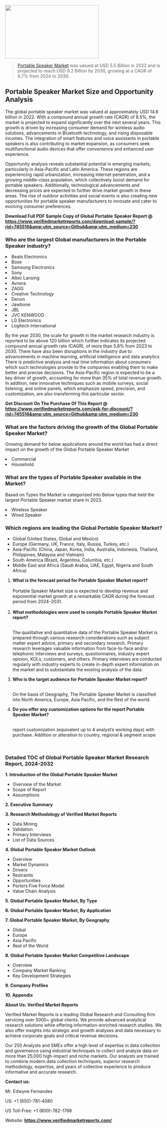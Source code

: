 <img src="https://ffe5etoiles.com/wp-content/uploads/2024/12/MST1-300x171.png" alt="" width="300" height="171" class="alignnone size-medium wp-image-20088" /><blockquote><p><p><a href="https://www.verifiedmarketreports.com/download-sample/?rid=745516&utm_source=Github&utm_medium=230" target="_blank">Portable Speaker Market</a> was valued at USD 5.5 Billion in 2022 and is projected to reach USD 9.2 Billion by 2030, growing at a CAGR of 6.7% from 2024 to 2030.</p></blockquote><p><h2>Portable Speaker Market Size and Opportunity Analysis</h2> <p>The global portable speaker market was valued at approximately USD 14.6 billion in 2022. With a compound annual growth rate (CAGR) of 8.5%, the market is projected to expand significantly over the next several years. This growth is driven by increasing consumer demand for wireless audio solutions, advancements in Bluetooth technology, and rising disposable incomes. The integration of smart features and voice assistants in portable speakers is also contributing to market expansion, as consumers seek multifunctional audio devices that offer convenience and enhanced user experience.</p> <p>Opportunity analysis reveals substantial potential in emerging markets, particularly in Asia-Pacific and Latin America. These regions are experiencing rapid urbanization, increasing internet penetration, and a growing middle-class population, which collectively boost demand for portable speakers. Additionally, technological advancements and decreasing prices are expected to further drive market growth in these areas. The rise of outdoor activities and social events is also creating new opportunities for portable speaker manufacturers to innovate and cater to evolving consumer preferences.</p> </p><p class=""><strong>Download Full PDF Sample Copy of Global Portable Speaker Report @ <a href="https://www.verifiedmarketreports.com/download-sample/?rid=745516&amp;utm_source=Github&amp;utm_medium=230" target="_blank">https://www.verifiedmarketreports.com/download-sample/?rid=745516&amp;utm_source=Github&amp;utm_medium=230</a></strong></p><h3 id="" class="">Who are the largest Global manufacturers in the Portable Speaker industry?</h3><p><li>Beats Electronics</li><li> Bose</li><li> Samsung Electronics</li><li> Sony</li><li> Altec Lansing</li><li> Avnera</li><li> ZAGG</li><li> Creative Technology</li><li> Denon</li><li> Jawbone</li><li> JBL</li><li> JVC KENWOOD</li><li> LG Electronics</li><li> Logitech International</li></p><div class=""><div class="" dir="" data-message-author-role="" data-message-id="" data-message-model-slug=""><div class=""><div class=""><div class=""><div class="" dir="" data-message-author-role="" data-message-id="" data-message-model-slug=""><div class=""><div class=""><p>By the year 2030, the scale for growth in the market research industry is reported to be above 120 billion which further indicates its projected compound annual growth rate (CAGR), of more than 5.8% from 2023 to 2030. There have also been disruptions in the industry due to advancements in machine learning, artificial intelligence and data analytics There is predictive analysis and real time information about consumers which such technologies provide to the companies enabling them to make better and precise decisions. The Asia-Pacific region is expected to be a key driver of growth, accounting for more than 35% of total revenue growth. In addition, new innovative techniques such as mobile surveys, social listening, and online panels, which emphasize speed, precision, and customization, are also transforming this particular sector.</p><p><strong>Get Discount On The Purchase Of This Report @&nbsp; <a href="https://www.verifiedmarketreports.com/ask-for-discount/?rid=745516&amp;utm_source=Github&amp;utm_medium=230" target="_blank">https://www.verifiedmarketreports.com/ask-for-discount/?rid=745516&amp;utm_source=Github&amp;utm_medium=230</a></strong></p></div></div></div></div></div></div></div></div><h3 id="" class="">What are the factors driving the growth of the Global Portable Speaker Market?</h3><p id="" class="">Growing demand for below applications around the world has had a direct impact on the growth of the Global Portable Speaker Market</p><p id="" class=""><li>Commercial</li><li> Household</li></p><h3 id="" class="">What are the types of Portable Speaker available in the Market?</h3><p id="" class="">Based on Types the Market is categorized into Below types that held the largest Portable Speaker market share In 2023.</p><p id="" class=""><li>Wireless Speaker</li><li> Wired Speaker</li></p><h3 id="" class="">Which regions are leading the Global Portable Speaker Market?</h3><ul><li>Global (United States, Global and Mexico)</li><li>Europe (Germany, UK, France, Italy, Russia, Turkey, etc.)</li><li>Asia-Pacific (China, Japan, Korea, India, Australia, Indonesia, Thailand, Philippines, Malaysia and Vietnam)</li><li>South America (Brazil, Argentina, Columbia, etc.)</li><li>Middle East and Africa (Saudi Arabia, UAE, Egypt, Nigeria and South Africa)</li></ul><p><ol><li><strong>What is the forecast period for Portable Speaker Market report?<br /></strong><br /><span data-sheets-root="1" data-sheets-value="{&quot;1&quot;:2,&quot;2&quot;:&quot;XXXX size is expected to develop revenue and exponential market growth at a remarkable CAGR during the forecast period from 2024&ndash;2030.&quot;}" data-sheets-userformat="{&quot;2&quot;:12674,&quot;4&quot;:{&quot;1&quot;:2,&quot;2&quot;:16776960},&quot;10&quot;:2,&quot;11&quot;:0,&quot;15&quot;:&quot;Arial&quot;,&quot;16&quot;:12}">Portable Speaker Market size is expected to develop revenue and exponential market growth at a remarkable CAGR during the forecast period from 2024&ndash;2031.</span><br /><br /></li><li><strong>What methodologies were used to compile Portable Speaker Market report?<br /><br /></strong><p>The qualitative and quantitative data of the&nbsp;Portable Speaker Market is prepared through various research considerations such as subject matter expert advice, primary and secondary research. Primary research leverages valuable information from face-to-face and/or telephonic interviews and surveys, questionnaires, industry expert opinion, KOLs, customers, and others. Primary interviews are conducted regularly with industry experts to create in-depth expert information on the market and to substantiate the existing analysis of the data.&nbsp;</p></li><li><strong>Who is the target audience for Portable Speaker Market report?<br /><br /></strong><p>On the basis of Geography, The&nbsp;Portable Speaker Market is classified into North America, Europe, Asia Pacific, and the Rest of the world.</p></li><li><strong>Do you offer any customization options for the report Portable Speaker Market?<br /><br /></strong><p>report customization (equivalent up to 4 analyst&rsquo;s working days) with purchase. Addition or alteration to country, regional &amp; segment scope</p><p>&nbsp;</p></li></ol></p><h3 id="" class="">Detailed TOC of Global Portable Speaker Market Research Report, 2024-2032</h3><p id="" class=""><strong>1. Introduction of the Global Portable Speaker Market</strong></p><ul><li>Overview of the Market</li><li>Scope of Report</li><li>Assumptions</li></ul><p id="" class=""><strong>2. Executive Summary</strong></p><p id="" class=""><strong>3. Research Methodology of&nbsp;Verified Market Reports</strong></p><ul><li>Data Mining</li><li>Validation</li><li>Primary Interviews</li><li>List of Data Sources</li></ul><p id="" class=""><strong>4. Global Portable Speaker Market Outlook</strong></p><ul><li>Overview</li><li>Market Dynamics</li><li>Drivers</li><li>Restraints</li><li>Opportunities</li><li>Porters Five Force Model</li><li>Value Chain Analysis</li></ul><p id="" class=""><strong>5. Global Portable Speaker Market, By&nbsp;Type</strong></p><p id="" class=""><strong>6. Global Portable Speaker Market, By Application</strong></p><p id="" class=""><strong>7. Global Portable Speaker Market, By Geography</strong></p><ul><li>Global</li><li>Europe</li><li>Asia Pacific</li><li>Rest of the World</li></ul><p id="" class=""><strong>8. Global Portable Speaker Market Competitive Landscape</strong></p><ul><li>Overview</li><li>Company Market Ranking</li><li>Key Development Strategies</li></ul><p id="" class=""><strong>9. Company Profiles</strong></p><p id="" class=""><strong>10. Appendix</strong></p><p id="" class=""><strong>About Us: Verified Market Reports</strong></p><p id="" class="">Verified Market Reports is a leading Global Research and Consulting firm servicing over 5000+ global clients. We provide advanced analytical research solutions while offering information-enriched research studies. We also offer insights into strategic and growth analyses and data necessary to achieve corporate goals and critical revenue decisions.</p><p id="" class="">Our 250 Analysts and SMEs offer a high level of expertise in data collection and governance using industrial techniques to collect and analyze data on more than 25,000 high-impact and niche markets. Our analysts are trained to combine modern data collection techniques, superior research methodology, expertise, and years of collective experience to produce informative and accurate research.</p><p id="" class=""><strong>Contact us:</strong></p><p id="" class="">Mr. Edwyne Fernandes</p><p id="" class="">US: +1 (650)-781-4080</p><p id="" class="">US Toll-Free: +1 (800)-782-1768</p><p id="" class="">Website: <a target="" data-test-app-aware-link=""><strong>https://www.verifiedmarketreports.com/</strong></a></p>
